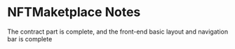 # NFTMaketplace Notes
The contract part is complete, and the front-end basic layout and navigation bar is complete